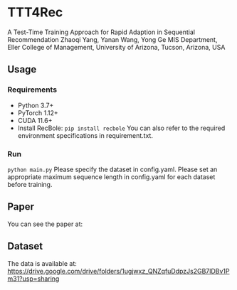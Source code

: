 # TTT4Rec
A Test-Time Training Approach for Rapid Adaption in Sequential Recommendation
Zhaoqi Yang, Yanan Wang, Yong Ge
MIS Department, Eller College of Management, University of Arizona, Tucson, Arizona, USA

## Usage

### Requirements
* Python 3.7+
* PyTorch 1.12+
* CUDA 11.6+
* Install RecBole:
`
pip install recbole
`
You can also refer to the required environment specifications in requirement.txt.

### Run
`
python main.py
`
Please specify the dataset in config.yaml. Please set an appropriate maximum sequence length in config.yaml for each dataset before training.


## Paper
You can see the paper at:


## Dataset
The data is available at:
https://drive.google.com/drive/folders/1ugjwxz_QNZqfuDdpzJs2GB7lDBv1Pm31?usp=sharing
